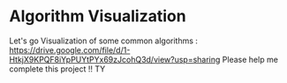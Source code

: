 # Algorithm Visualization
Let's go
Visualization of some common algorithms : 
https://drive.google.com/file/d/1-HtkjX9KPQF8iYpPUYtPYx69zJcohQ3d/view?usp=sharing
Please help me complete this project !! TY
